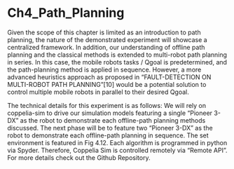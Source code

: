 # Ch4_Path_Planning
Given the scope of this chapter is limited as an introduction to path planning, the nature of the demonstrated experiment will showcase a centralized framework. In addition, our understanding of offline path planning and the classical methods is extended to multi-robot path planning in series. In this case, the mobile robots tasks / Qgoal is predetermined, and the path-planning method is applied in sequence. However, a more advanced heuristics approach as proposed in “FAULT-DETECTION ON MULTI-ROBOT PATH PLANNING”[10] would be a potential solution to control multiple mobile robots in parallel to their desired Qgoal.

The technical details for this experiment is as follows: We will rely on coppelia-sim to drive our simulation models featuring a single “Pioneer 3-DX” as the robot to demonstrate each offline-path planning methods discussed. The next phase will be to feature two “Pioneer 3-DX” as the robot to demonstrate each offline-path planning in sequence. The set environment is featured in Fig 4.12. Each algorithm is programmed in python via Spyder. Therefore, Coppelia Sim is controlled remotely via “Remote API”. For more details check out the Github Repository. 
